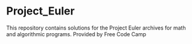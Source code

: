 # Project_Euler
This repository contains solutions for the Project Euler archives for math and algorithmic programs. Provided by Free Code Camp
